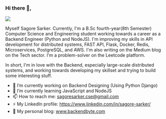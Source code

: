 ### Hi there 👋,

![](https://komarev.com/ghpvc/?username=sagoresarker&label=PROFILE+VIEWS&base=100)

Myself Sagore Sarker. Currently, I'm a B.Sc fourth-year(8th Semester) Computer Science and Engineering student working towards a career as a Backend Engineer (Python and NodeJS). 
I'm improving my skills in API development for distributed systems, FAST API, Flask, Docker, Redis, Microservices, PostgreSQL, and AWS. 
I'm also writing on the Medium blog on the Tech sector. I'm a problem-solver on the Leetcode platform.

In short, I'm in love with the Backend, especially large-scale distributed systems, and working towards developing my skillset and trying to build some interesting stuff.

- 🔭 I’m currently working on Backend Designing (Using Python Django)
- 🌱 I’m currently learning JavaScript and NodeJS
- 📫 How to reach me: sagoresarker.cse@gmail.com
- ⚡ My LinkedIn profile: https://www.linkedin.com/in/sagore-sarker/
- 💬 My personal blog: www.backendbyte.com

<!--
**sagoresarker/sagoresarker** is a ✨ _special_ ✨ repository because its `README.md` (this file) appears on your GitHub profile.
[![Sagore's GitHub stats](https://github-readme-stats.vercel.app/api?username=sagoresarker)](https://github.com/anuraghazra/github-readme-stats)
Here are some ideas to get you started:

- 💬 My personal blog: www.backendbyte.com

- 🔭 I’m currently working on ...
- 🌱 I’m currently learning ...
- 👯 I’m looking to collaborate on ...
- 🤔 I’m looking for help with ...
- 💬 Ask me about ...
- 📫 How to reach me: ...
- 😄 Pronouns: ...
- ⚡ Fun fact: ...
-->
